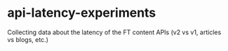 # api-latency-experiments
Collecting data about the latency of the FT content APIs (v2 vs v1, articles vs blogs, etc.)
